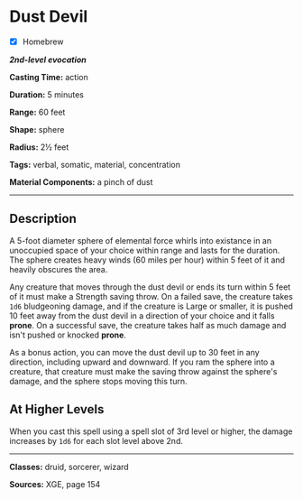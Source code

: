 # Dust Devil

- [x] Homebrew

***2nd-level evocation***

**Casting Time:** action

**Duration:** 5 minutes

**Range:** 60 feet

**Shape:** sphere

**Radius:** 2½ feet

**Tags:** verbal, somatic, material, concentration

**Material Components:** a pinch of dust

---

## Description
A 5-foot diameter sphere of elemental force whirls into existance in an unoccupied space of your choice within range and lasts for the duration.
The sphere creates heavy winds (60 miles per hour) within 5 feet of it and heavily obscures the area.

Any creature that moves through the dust devil or ends its turn within 5 feet of it must make a Strength saving throw.
On a failed save, the creature takes `1d6` bludgeoning damage, and if the creature is Large or smaller, it is pushed 10 feet away from the dust devil in a direction of your choice and it falls **prone**.
On a successful save, the creature takes half as much damage and isn't pushed or knocked **prone**.

As a bonus action, you can move the dust devil up to 30 feet in any direction, including upward and downward.
If you ram the sphere into a creature, that creature must make the saving throw against the sphere's damage, and the sphere stops moving this turn.

## At Higher Levels
When you cast this spell using a spell slot of 3rd level or higher, the damage increases by `1d6` for each slot level above 2nd.

---

**Classes:** druid, sorcerer, wizard

**Sources:** XGE, page 154
